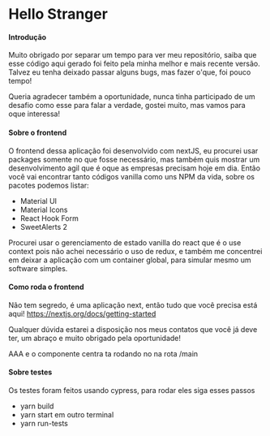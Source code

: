 # Hello Stranger

#### Introdução


Muito obrigado por separar um tempo para ver meu repositório, saiba que esse código aqui gerado foi feito pela minha melhor e mais recente versão. Talvez eu tenha deixado passar alguns bugs, mas fazer o'que, foi pouco tempo! 

Queria agradecer também a oportunidade, nunca tinha participado de um desafio como esse para falar a verdade, gostei muito, mas vamos para oque interessa!

#### Sobre o frontend

O frontend dessa aplicação foi desenvolvido com nextJS, eu procurei usar packages somente no que fosse necessário, mas também quis mostrar um desenvolvimento agil que é oque as empresas precisam hoje em dia. Então você vai encontrar tanto códigos vanilla como uns NPM da vida, sobre os pacotes podemos listar:
 -  Material UI
 -  Material Icons
 -  React Hook Form
 -  SweetAlerts 2 

Procurei usar o gerenciamento de estado vanilla do react que é o use context pois não achei necessário o uso de redux, e também me concentrei em deixar a aplicação com um container global, para simular mesmo um software simples.

#### Como roda o frontend

Não tem segredo, é uma aplicação next, então tudo que você precisa está aqui! https://nextjs.org/docs/getting-started

Qualquer dúvida estarei a disposição nos meus contatos que você já deve ter, um abraço e muito obrigado pela oportunidade!

AAA e o componente centra ta rodando no na rota /main

#### Sobre testes

Os testes foram feitos usando cypress, para rodar eles siga esses passos

- yarn build
- yarn start
em outro terminal
- yarn run-tests
